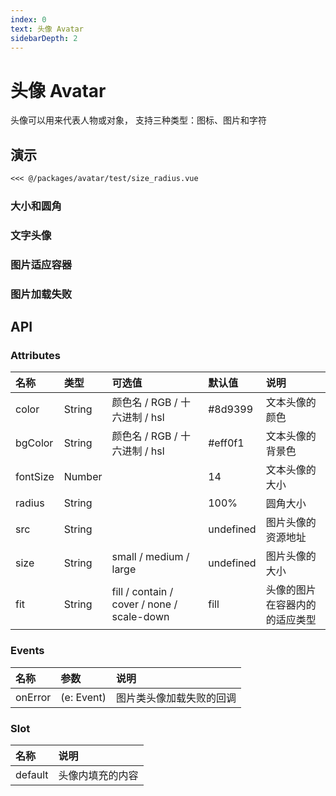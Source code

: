```yaml
---
index: 0
text: 头像 Avatar
sidebarDepth: 2
---
```


# 头像 Avatar

头像可以用来代表人物或对象， 支持三种类型：图标、图片和字符

## 演示



```md
<<< @/packages/avatar/test/size_radius.vue
```

### 大小和圆角



### 文字头像

<demo src="./demo/text.vue" langue="vue"  desc=" 可以通过默认的插槽展示任何自定义内容，如果是文本，可以通过 color 控制颜色， bgColor 控制背景色， fontSize 控制字体大小。">
</demo>

### 图片适应容器



### 图片加载失败



## API

### Attributes

| 名称 | 类型 | 可选值                 | 默认值   | 说明 |
| :--- | :--- | :-------------------- | :----- | :----- |
| color | String   | 颜色名 / RGB / 十六进制 / hsl |  #8d9399    |文本头像的颜色|
| bgColor | String   | 颜色名 / RGB / 十六进制 / hsl |  #eff0f1    |文本头像的背景色|
| fontSize | Number   |  |  14    |文本头像的大小|
| radius | String   |  |  100%    |圆角大小|
| src | String   |  |  undefined    |图片头像的资源地址	|
| size | String   | small / medium / large |  undefined    |图片头像的大小	|
| fit | String   | fill / contain / cover / none / scale-down  |  fill    |头像的图片在容器内的的适应类型	|

### Events

| 名称	 | 参数 |           说明       |
| :--- | :--- | :-------------------- | 
|onError|(e: Event)|图片类头像加载失败的回调|

### Slot

| 名称	 |     说明           |
| :--- | :-------------------- | 
|default|头像内填充的内容|
